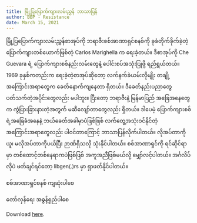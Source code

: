 ```yaml
---
title: မြို့ပြပြောက်ကျားလမ်းညွှန် ဘာသာပြန်
author: BBP - Resistance
date: March 15, 2021
---
```


မြို့ပြပြောက်ကျားလမ်းညွှန်စာအုပ်ကို ဘရာဇီးစစ်အာဏာရှင်စနစ်ကို ခုခံတိုက်ခိုက်ခဲ့တဲ့ ပြောက်ကျားတစ်ယောက်ဖြစ်တဲ့ Carlos Marighella က ရေးခဲ့တယ်။ ဒီစာအုပ်ကို Che Guevara ရဲ့ ပြောက်ကျားစစ်နည်းလမ်းတွေနဲ့ ပေါင်းစပ်အသုံးပြုဖို့ ရည်ရွယ်တယ်။ 1969 ခုနှစ်ကတည်းက ရေးခဲ့တဲ့စာအုပ်ဆိုတော့ လက်နက်ခဲယမ်းလိုမျိုး တချို့အကြောင်းအရာတွေက ခေတ်နောက်ကျနေတာ ရှိတယ်။ ဒီခေတ်နည်းပညာတွေ ပတ်သက်တဲ့အပိုင်းတွေလည်း မပါဘူး။ ပြီးတော့ ဘရာဇီးနဲ့ မြန်မာပြည် အခြေအနေတွေက ကွဲပြားခြားနားတဲ့အတွက် မဆီလျော်တာ‌တွေလည်း ရှိတယ်။ ဒါပေမဲ့ ပြောက်ကျားစစ်ရဲ့အခြေခံအနေနဲ့ ဘယ်ခေတ်အခါမှာပဲဖြစ်ဖြစ် လက်တွေ့အသုံးဝင်နိုင်တဲ့အကြောင်းအရာတွေလည်း ပါဝင်တာကြောင့် ဘာသာပြန်လိုက်ပါတယ်။ လိုအပ်တာကိုယူ၊ မလိုအပ်တာကိုပယ်ပြီး ဉာဏ်ရှိသလို သုံးနိုင်ပါတယ်။ စစ်အာဏာရှင်ကို ရင်ဆိုင်ရာမှာ တစ်ထောင့်တစ်နေရာကပဲဖြစ်ဖြစ် အကူအညီဖြစ်မယ်လို့ မျှော်လင့်ပါတယ်။ အင်္ဂလိပ်လိုပဲ ဖတ်ချင်ရင်တော့ libgen(.)rs မှာ ရှာဖတ်နိုင်ပါတယ်။

စစ်အာဏာရှင်စနစ် ကျဆုံးပါစေ

တော်လှန်ရေး အဓွန့်ရှည်ပါစေ

Download [here](https://we.tl/t-luYpVxIRxu?src=dnl).

